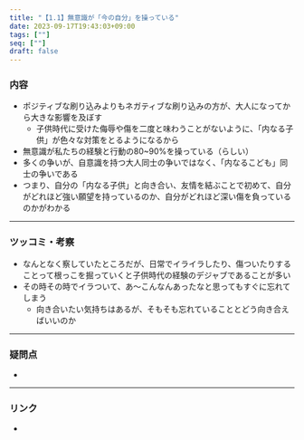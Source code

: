 ```yaml
---
title: "【1.1】無意識が「今の自分」を操っている"
date: 2023-09-17T19:43:03+09:00
tags: [""]
seq: [""]
draft: false
---
```


### 内容
- ポジティブな刷り込みよりもネガティブな刷り込みの方が、大人になってから大きな影響を及ぼす
  - 子供時代に受けた侮辱や傷を二度と味わうことがないように、「内なる子供」が色々な対策をとるようになるから
- 無意識が私たちの経験と行動の80~90%を操っている（らしい）
- 多くの争いが、自意識を持つ大人同士の争いではなく、「内なるこども」同士の争いである
- つまり、自分の「内なる子供」と向き合い、友情を結ぶことで初めて、自分がどれほど強い願望を持っているのか、自分がどれほど深い傷を負っているのかがわかる

---
### ツッコミ・考察
- なんとなく察していたところだが、日常でイライラしたり、傷ついたりすることって根っこを掘っていくと子供時代の経験のデジャブであることが多い
- その時その時でイラついて、あ～こんなんあったなと思ってもすぐに忘れてしまう
  - 向き合いたい気持ちはあるが、そもそも忘れていることとどう向き合えばいいのか

---
### 疑問点
- 


---
### リンク
- 